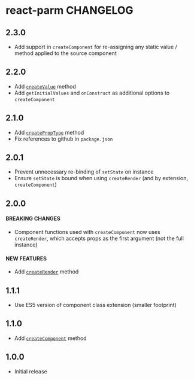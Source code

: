 # react-parm CHANGELOG

## 2.3.0

* Add support in `createComponent` for re-assigning any static value / method applied to the source component

## 2.2.0

* Add [`createValue`](README.md#createvalue) method
* Add `getInitialValues` and `onConstruct` as additional options to `createComponent`

## 2.1.0

* Add [`createPropType`](README.md#createproptype) method
* Fix references to github in `package.json`

## 2.0.1

* Prevent unnecessary re-binding of `setState` on instance
* Ensure `setState` is bound when using `createRender` (and by extension, `createComponent`)

## 2.0.0

#### BREAKING CHANGES

* Component functions used with `createComponent` now uses `createRender`, which accepts props as the first argument (not the full instance)

#### NEW FEATURES

* Add [`createRender`](README.md#createrender) method

## 1.1.1

* Use ES5 version of component class extension (smaller footprint)

## 1.1.0

* Add [`createComponent`](README.md#createcomponent) method

## 1.0.0

* Initial release
